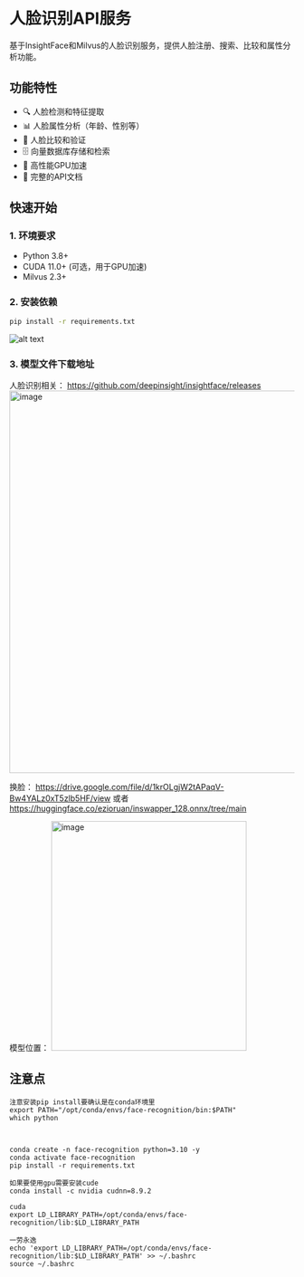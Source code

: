 # 人脸识别API服务

基于InsightFace和Milvus的人脸识别服务，提供人脸注册、搜索、比较和属性分析功能。

## 功能特性

- 🔍 人脸检测和特征提取
- 📊 人脸属性分析（年龄、性别等）
- 🔄 人脸比较和验证
- 🗄️ 向量数据库存储和检索
- 🚀 高性能GPU加速
- 📝 完整的API文档

## 快速开始

### 1. 环境要求

- Python 3.8+
- CUDA 11.0+ (可选，用于GPU加速)
- Milvus 2.3+

### 2. 安装依赖

```bash
pip install -r requirements.txt
```
![alt text](image.png)


### 3. 模型文件下载地址
人脸识别相关：
https://github.com/deepinsight/insightface/releases
<img width="1368" height="676" alt="image" src="https://github.com/user-attachments/assets/f3f06b68-4675-4907-9c5a-ca2810689059" />

换脸：
https://drive.google.com/file/d/1krOLgjW2tAPaqV-Bw4YALz0xT5zlb5HF/view
或者
https://huggingface.co/ezioruan/inswapper_128.onnx/tree/main

模型位置：
<img width="345" height="406" alt="image" src="https://github.com/user-attachments/assets/49f68f49-c732-42e6-944b-64a91a4beec6" />



## 注意点
```
注意安装pip install要确认是在conda环境里
export PATH="/opt/conda/envs/face-recognition/bin:$PATH"
which python



conda create -n face-recognition python=3.10 -y
conda activate face-recognition
pip install -r requirements.txt

如果要使用gpu需要安装cude
conda install -c nvidia cudnn=8.9.2

cuda
export LD_LIBRARY_PATH=/opt/conda/envs/face-recognition/lib:$LD_LIBRARY_PATH

一劳永逸
echo 'export LD_LIBRARY_PATH=/opt/conda/envs/face-recognition/lib:$LD_LIBRARY_PATH' >> ~/.bashrc
source ~/.bashrc
```
